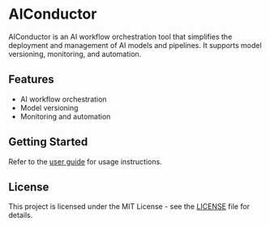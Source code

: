# AIConductor

AIConductor is an AI workflow orchestration tool that simplifies the deployment and management of AI models and pipelines. It supports model versioning, monitoring, and automation.

## Features
- AI workflow orchestration
- Model versioning
- Monitoring and automation

## Getting Started
Refer to the [user guide](docs/user_guide.md) for usage instructions.

## License
This project is licensed under the MIT License - see the [LICENSE](LICENSE) file for details.
